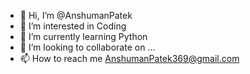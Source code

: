 - 👋 Hi, I’m @AnshumanPatek
- 👀 I’m interested in Coding
- 🌱 I’m currently learning Python
- 💞️ I’m looking to collaborate on ...
- 📫 How to reach me AnshumanPatek369@gmail.com

<!---
AnshumanPatek/AnshumanPatek is a ✨ special ✨ repository because its `README.md` (this file) appears on your GitHub profile.
You can click the Preview link to take a look at your changes.
--->
